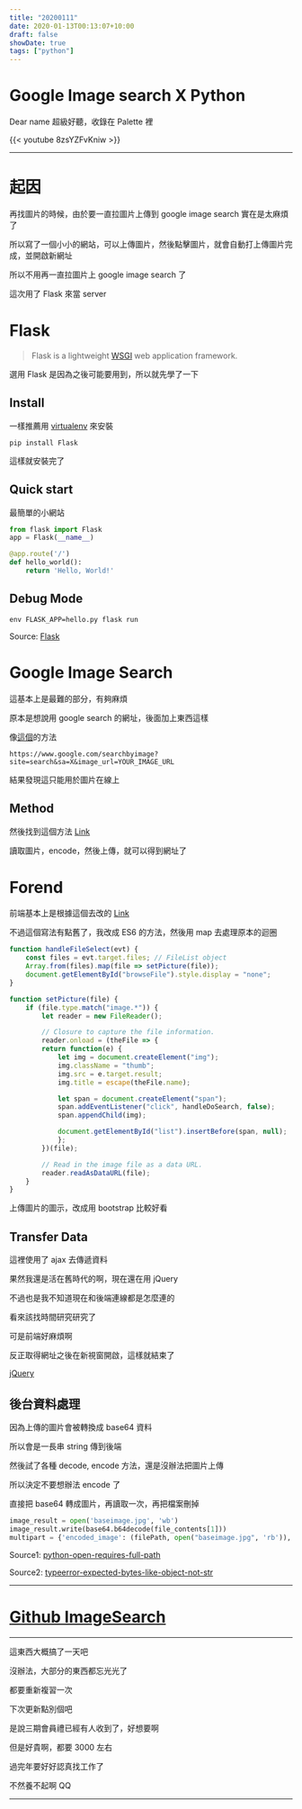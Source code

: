 ```yaml
---
title: "20200111"
date: 2020-01-13T00:13:07+10:00
draft: false
showDate: true
tags: ["python"]
---
```


# Google Image search X Python

<!--more-->

Dear name 超級好聽，收錄在 Palette 裡

{{< youtube 8zsYZFvKniw >}}

---

# 起因

再找圖片的時候，由於要一直拉圖片上傳到 google image search 實在是太麻煩了

所以寫了一個小小的網站，可以上傳圖片，然後點擊圖片，就會自動打上傳圖片完成，並開啟新網址

所以不用再一直拉圖片上 google image search 了

這次用了 Flask 來當 server

# Flask

> Flask is a lightweight [WSGI](https://wsgi.readthedocs.io/) web application framework.

選用 Flask 是因為之後可能要用到，所以就先學了一下

## Install

一樣推薦用 [virtualenv](https://virtualenv.pypa.io/en/stable/) 來安裝

`pip install Flask`

這樣就安裝完了

## Quick start

最簡單的小網站

```python
from flask import Flask
app = Flask(__name__)

@app.route('/')
def hello_world():
    return 'Hello, World!'
```

## Debug Mode

`env FLASK_APP=hello.py flask run`

Source: [Flask](https://palletsprojects.com/p/flask/)

# Google Image Search

這基本上是最難的部分，有夠麻煩

原本是想說用 google search 的網址，後面加上東西這樣

像[這個](https://stackoverflow.com/questions/10141800/google-search-by-image-api)的方法

`https://www.google.com/searchbyimage?site=search&sa=X&image_url=YOUR_IMAGE_URL`

結果發現這只能用於圖片在線上

## Method

然後找到這個方法 [Link](https://stackoverflow.com/questions/23270175/google-reverse-image-search-using-post-request)

讀取圖片，encode，然後上傳，就可以得到網址了

# Forend

前端基本上是根據這個去改的 [Link](https://www.html5rocks.com/en/tutorials/file/dndfiles/)

不過這個寫法有點舊了，我改成 ES6 的方法，然後用 map 去處理原本的迴圈

```javascript
function handleFileSelect(evt) {
    const files = evt.target.files; // FileList object
    Array.from(files).map(file => setPicture(file));
    document.getElementById("browseFile").style.display = "none";
}

function setPicture(file) {
    if (file.type.match("image.*")) {
        let reader = new FileReader();

        // Closure to capture the file information.
        reader.onload = (theFile => {
        return function(e) {
            let img = document.createElement("img");
            img.className = "thumb";
            img.src = e.target.result;
            img.title = escape(theFile.name);

            let span = document.createElement("span");
            span.addEventListener("click", handleDoSearch, false);
            span.appendChild(img);

            document.getElementById("list").insertBefore(span, null);
            };
        })(file);

        // Read in the image file as a data URL.
        reader.readAsDataURL(file);
    }
}
```

上傳圖片的圖示，改成用 bootstrap 比較好看

## Transfer Data

這裡使用了 ajax 去傳遞資料

果然我還是活在舊時代的啊，現在還在用 jQuery

不過也是我不知道現在和後端連線都是怎麼連的

看來該找時間研究研究了

可是前端好麻煩啊

反正取得網址之後在新視窗開啟，這樣就結束了

[jQuery](https://jquery.com/)

## 後台資料處理

因為上傳的圖片會被轉換成 base64 資料

所以會是一長串 string 傳到後端

然後試了各種 decode, encode 方法，還是沒辦法把圖片上傳

所以決定不要想辦法 encode 了

直接把 base64 轉成圖片，再讀取一次，再把檔案刪掉

```python
image_result = open('baseimage.jpg', 'wb')
image_result.write(base64.b64decode(file_contents[1]))
multipart = {'encoded_image': (filePath, open("baseimage.jpg", 'rb')), 'image_content': ''}
```
Source1: [python-open-requires-full-path](https://stackoverflow.com/questions/44426569/python-open-requires-full-path)

Source2: [typeerror-expected-bytes-like-object-not-str](https://stackoverflow.com/questions/53340627/typeerror-expected-bytes-like-object-not-str)

---

# [Github ImageSearch](https://github.com/kl23711579/ImageSearch)

---

這東西大概搞了一天吧

沒辦法，大部分的東西都忘光光了

都要重新複習一次

下次更新點別個吧

是說三期會員禮已經有人收到了，好想要啊

但是好貴啊，都要 3000 左右

過完年要好好認真找工作了

不然養不起啊 QQ

---


